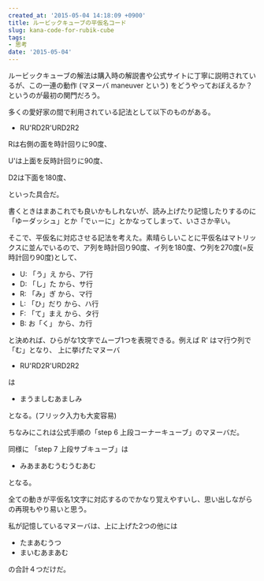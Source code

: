 ```yaml
---
created_at: '2015-05-04 14:18:09 +0900'
title: ルービックキューブの平仮名コード
slug: kana-code-for-rubik-cube
tags:
- 思考
date: '2015-05-04'
---
```


ルービックキューブの解法は購入時の解説書や公式サイトに丁寧に説明されているが、この一連の動作 (マヌーバ maneuver という) をどうやっておぼえるか？というのが最初の関門だろう。

多くの愛好家の間で利用されている記法として以下のものがある。

- RU'RD2R'URD2R2

Rは右側の面を時計回りに90度、

U'は上面を反時計回りに90度、

D2は下面を180度、

といった具合だ。

書くときはまあこれでも良いかもしれないが、読み上げたり記憶したりするのに「ゆーダッシュ」とか「でぃーに」とかなってしまって、いささか辛い。

そこで、平仮名に対応させる記法を考えた。素晴らしいことに平仮名はマトリックスに並んでいるので、ア列を時計回り90度、イ列を180度、ウ列を270度(=反時計回り90度)として、

- U: 「う」え から、ア行
- D: 「し」た から、サ行
- R: 「み」ぎ から、マ行
- L: 「ひ」だり から、ハ行
- F: 「て」まえ から、タ行
- B: お「く」 から、カ行

と決めれば、ひらがな1文字でムーブ1つを表現できる。例えば R' はマ行ウ列で「む」となり、
上に挙げたマヌーバ

- RU'RD2R'URD2R2

は

- まうましむあましみ

となる。(フリック入力も大変容易)

ちなみにこれは公式手順の「step 6 上段コーナーキューブ」のマヌーバだ。

同様に 「step 7 上段サブキューブ」は

- みあまあむうむうむあむ

となる。

全ての動きが平仮名1文字に対応するのでかなり覚えやすいし、思い出しながらの再現もやり易いと思う。

私が記憶しているマヌーバは、上に上げた2つの他には

- たまあむうつ
- まいむあまあむ

の合計４つだけだ。

